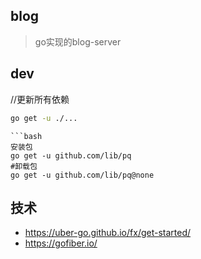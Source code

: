 ## blog
> go实现的blog-server

## dev
//更新所有依赖
```bash
go get -u ./...
```

```
```bash
安装包
go get -u github.com/lib/pq
#卸载包
go get -u github.com/lib/pq@none
```


## 技术
- https://uber-go.github.io/fx/get-started/
- https://gofiber.io/